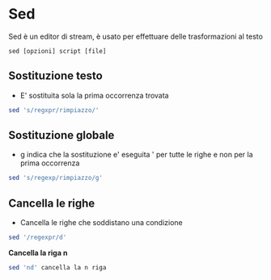 # Sed
Sed è un editor di stream, è usato per effettuare delle trasformazioni
al testo 

```
sed [opzioni] script [file]
```

## Sostituzione testo
* E' sostituita sola la prima occorrenza trovata
```BASH
sed 's/regxpr/rimpiazzo/'
```

## Sostituzione globale
* g indica che la sostituzione e' eseguita ' per tutte le righe e non per la prima occorrenza
```BASH
sed 's/regexp/rimpiazzo/g'
```


## Cancella le righe
* Cancella le righe che soddistano una condizione
```BASH
sed '/regexpr/d'
```
__Cancella la riga n__
```BASH
sed 'nd' cancella la n riga
```


```BASH

```
